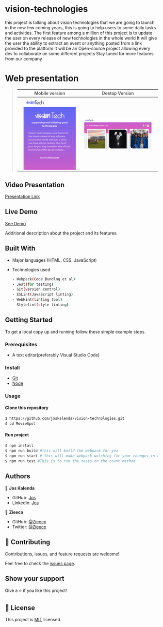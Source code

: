 # vision-technologies
this project is talking about vision technologies that we are going to launch in the new few coming years, this is going to help users to some daily tasks and activities.  The first feature among a million of this project is to update the user on every release of new technologies in the whole world It will give the user the ability to extract an event or anything posted from a link provided to the platform It will be an Open-source project allowing every dev to collaborate on some different projects Stay tuned for more features from our company

# Web presentation


> || Mobile version || Destop Version ||
> |-|---------|-|---------|-|
> || ![Screenshot1](/src/assets/mobile.png) || ![screen2](/src/assets/desk.png) || 

## Video Presentation
[Presentation Link](https://drive.google.com/file/d/1Nn70gnOXcwBn3ZFlYLA55FcRi8LIsM0s/view?usp=sharing)

## Live Demo

[See Demo]()


Additional description about the project and its features.

## Built With

- Major languages (HTML, CSS, JavaScript)

- Technologies used 
  
  ``` bash
  - Webpack(Code Bundlng et al)
  - Jest(for testing)
  - Git(version control)
  - ESLint(JavaScript linting)
  - WebHint(linting tool)
  - Stylelint(style linting)
  ```


## Getting Started

To get a local copy up and running follow these simple example steps.

### Prerequisites
 - A text editor(preferably Visual Studio Code)

### Install
  -  [Git](https://git-scm.com/downloads)
  -  [Node](https://nodejs.org/en/download/)
### Usage
#### Clone this repository

```bash
$ https://github.com/joskalenda/vision-technologies.git
$ cd MovieSpot
```
#### Run project

```bash
$ npm install
$ npm run build #this will build the webpack for you
$ npm run start # this will make webpack watching for your changes in code
$ npm run test #This is to run the tests on the count method
```

## Authors

👤 **Jos Kalenda**

- GitHub: [Jos](https://github.com/joskalenda)
- LinkedIn: [Jos](https://linkedin.com/in/Joskalenda)

👤 **Zieeco**

- GitHub: [@Zieeco](https://github.com/zieeco)
- Twitter: [@Zieeco](https://www.linkedin.com/in/isaac-imaobong-samuel-a4849b1b8/)

## 🤝 Contributing

Contributions, issues, and feature requests are welcome!

Feel free to check the [issues page](https://github.com/joskalenda/vision-technologies/issues).

## Show your support

Give a ⭐️ if you like this project!

## 📝 License

This project is [MIT](https://opensource.org/licenses/MIT) licensed.